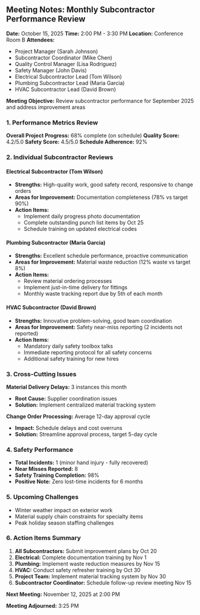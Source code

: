 ## Meeting Notes: Monthly Subcontractor Performance Review

**Date:** October 15, 2025
**Time:** 2:00 PM - 3:30 PM
**Location:** Conference Room B
**Attendees:**
- Project Manager (Sarah Johnson)
- Subcontractor Coordinator (Mike Chen)
- Quality Control Manager (Lisa Rodriguez)
- Safety Manager (John Davis)
- Electrical Subcontractor Lead (Tom Wilson)
- Plumbing Subcontractor Lead (Maria Garcia)
- HVAC Subcontractor Lead (David Brown)

**Meeting Objective:** Review subcontractor performance for September 2025 and address improvement areas

### 1. Performance Metrics Review

**Overall Project Progress:** 68% complete (on schedule)
**Quality Score:** 4.2/5.0
**Safety Score:** 4.5/5.0
**Schedule Adherence:** 92%

### 2. Individual Subcontractor Reviews

#### Electrical Subcontractor (Tom Wilson)
- **Strengths:** High-quality work, good safety record, responsive to change orders
- **Areas for Improvement:** Documentation completeness (78% vs target 90%)
- **Action Items:**
  - Implement daily progress photo documentation
  - Complete outstanding punch list items by Oct 25
  - Schedule training on updated electrical codes

#### Plumbing Subcontractor (Maria Garcia)
- **Strengths:** Excellent schedule performance, proactive communication
- **Areas for Improvement:** Material waste reduction (12% waste vs target 8%)
- **Action Items:**
  - Review material ordering processes
  - Implement just-in-time delivery for fittings
  - Monthly waste tracking report due by 5th of each month

#### HVAC Subcontractor (David Brown)
- **Strengths:** Innovative problem-solving, good team coordination
- **Areas for Improvement:** Safety near-miss reporting (2 incidents not reported)
- **Action Items:**
  - Mandatory daily safety toolbox talks
  - Immediate reporting protocol for all safety concerns
  - Additional safety training for new hires

### 3. Cross-Cutting Issues

**Material Delivery Delays:** 3 instances this month
- **Root Cause:** Supplier coordination issues
- **Solution:** Implement centralized material tracking system

**Change Order Processing:** Average 12-day approval cycle
- **Impact:** Schedule delays and cost overruns
- **Solution:** Streamline approval process, target 5-day cycle

### 4. Safety Performance

- **Total Incidents:** 1 (minor hand injury - fully recovered)
- **Near Misses Reported:** 8
- **Safety Training Completion:** 98%
- **Positive Note:** Zero lost-time incidents for 6 months

### 5. Upcoming Challenges

- Winter weather impact on exterior work
- Material supply chain constraints for specialty items
- Peak holiday season staffing challenges

### 6. Action Items Summary

1. **All Subcontractors:** Submit improvement plans by Oct 20
2. **Electrical:** Complete documentation training by Nov 1
3. **Plumbing:** Implement waste reduction measures by Nov 15
4. **HVAC:** Conduct safety refresher training by Oct 30
5. **Project Team:** Implement material tracking system by Nov 30
6. **Subcontractor Coordinator:** Schedule follow-up review meeting Nov 15

**Next Meeting:** November 12, 2025 at 2:00 PM

**Meeting Adjourned:** 3:25 PM
